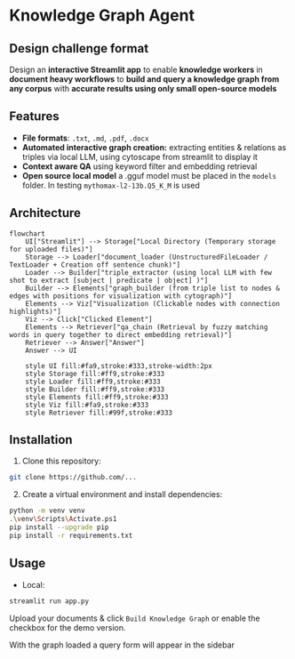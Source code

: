 # Knowledge Graph Agent

## Design challenge format
Design an **interactive Streamlit app** to enable **knowledge workers** in **document heavy workflows** to **build and query a knowledge graph from any corpus** with **accurate results using only small open-source models**


## Features
- **File formats**: `.txt`, `.md`, `.pdf`, `.docx`
- **Automated interactive graph creation:** extracting entities & relations as triples via local LLM, using cytoscape from streamlit to display it
- **Context aware QA** using keyword filter and embedding retrieval
- **Open source local model** a .gguf model must be placed in the `models` folder. In testing `mythomax-l2-13b.Q5_K_M` is used


## Architecture
```mermaid
flowchart
    UI["Streamlit"] --> Storage["Local Directory (Temporary storage for uploaded files)"]
    Storage --> Loader["document_loader (UnstructuredFileLoader / TextLoader + Creation off sentence chunk)"]
    Loader --> Builder["triple_extractor (using local LLM with few shot to extract [subject | predicate | object] )"]
    Builder --> Elements["graph_builder (from triple list to nodes & edges with positions for visualization with cytograph)"]
    Elements --> Viz["Visualization (Clickable nodes with connection highlights)"]
    Viz --> Click["Clicked Element"]
    Elements --> Retriever["qa_chain (Retrieval by fuzzy matching words in query together to direct embedding retrieval)"]
    Retriever --> Answer["Answer"]
    Answer --> UI

    style UI fill:#fa9,stroke:#333,stroke-width:2px
    style Storage fill:#ff9,stroke:#333
    style Loader fill:#ff9,stroke:#333
    style Builder fill:#ff9,stroke:#333
    style Elements fill:#ff9,stroke:#333
    style Viz fill:#fa9,stroke:#333
    style Retriever fill:#99f,stroke:#333
```

## Installation

1. Clone this repository:
```bash
git clone https://github.com/...
```

2. Create a virtual environment and install dependencies:
```bash
python -m venv venv
.\venv\Scripts\Activate.ps1
pip install --upgrade pip
pip install -r requirements.txt
```

## Usage
- Local:
```bash
streamlit run app.py
```

Upload your documents & click `Build Knowledge Graph` or enable the checkbox for the demo version.

With the graph loaded a query form will appear in the sidebar